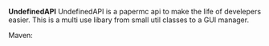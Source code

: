 **UndefinedAPI**
UndefinedAPI is a papermc api to make the life of develepers easier. This is a multi use libary from small util classes to a GUI manager.

Maven:

